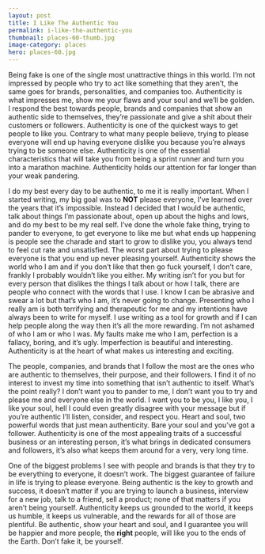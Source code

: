 ```yaml
---
layout: post
title: I Like The Authentic You
permalink: i-like-the-authentic-you
thumbnail: places-60-thumb.jpg
image-category: places
hero: places-60.jpg
---
```




Being fake is one of the single most unattractive things in this world. I’m not impressed by people who try to act like something that they aren’t, the same goes for brands, personalities, and companies too. Authenticity is what impresses me, show me your flaws and your soul and we’ll be golden. I respond the best towards people, brands and companies that show an authentic side to themselves, they’re passionate and give a shit about their customers or followers. Authenticity is one of the quickest ways to get people to like you. Contrary to what many people believe, trying to please everyone will end up having everyone dislike you because you’re always trying to be someone else. Authenticity is one of the essential characteristics that will take you from being a sprint runner and turn you into a marathon machine. Authenticity holds our attention for far longer than your weak pandering.

I do my best every day to be authentic, to me it is really important. When I started writing, my big goal was to **NOT** please everyone, I’ve learned over the years that it’s impossible. Instead I decided that I would be authentic, talk about things I’m passionate about, open up about the highs and lows, and do my best to be my real self. I’ve done the whole fake thing, trying to pander to everyone, to get everyone to like me but what ends up happening is people see the charade and start to grow to dislike you, you always tend to feel cut rate and unsatisfied. The worst part about trying to please everyone is that you end up never pleasing yourself. Authenticity shows the world who I am and if you don’t like that then go fuck yourself, I don’t care, frankly I probably wouldn’t like you either. My writing isn’t for you but for every person that dislikes the things I talk about or how I talk, there are people who connect with the words that I use. I know I can be abrasive and swear a lot but that’s who I am, it’s never going to change. Presenting who I really am is both terrifying and therapeutic for me and my intentions have always been to write for myself. I use writing as a tool for growth and if I can help people along the way then it’s all the more rewarding. I’m not ashamed of who I am or who I was. My faults make me who I am, perfection is a fallacy, boring, and it’s ugly. Imperfection is beautiful and interesting. Authenticity is at the heart of what makes us interesting and exciting.

The people, companies, and brands that I follow the most are the ones who are authentic to themselves, their purpose, and their followers. I find it of no interest to invest my time into something that isn’t authentic to itself. What’s the point really? I don’t want you to pander to me, I don’t want you to try and please me and everyone else in the world. I want you to be you, I like you, I like your soul, hell I could even greatly disagree with your message but if you’re authentic I’ll listen, consider, and respect you. Heart and soul, two powerful words that just mean authenticity. Bare your soul and you’ve got a follower. Authenticity is one of the most appealing traits of a successful business or an interesting person, it’s what brings in dedicated consumers and followers, it’s also what keeps them around for a very, very long time.

One of the biggest problems I see with people and brands is that they try to be everything to everyone, it doesn’t work. The biggest guarantee of failure in life is trying to please everyone. Being authentic is the key to growth and success, it doesn’t matter if you are trying to launch a business, interview for a new job, talk to a friend, sell a product; none of that matters if you aren’t being yourself. Authenticity keeps us grounded to the world, it keeps us humble, it keeps us vulnerable, and the rewards for all of those are plentiful. Be authentic, show your heart and soul, and I guarantee you will be happier and more people, the **right** people, will like you to the ends of the Earth. Don’t fake it, be yourself.

